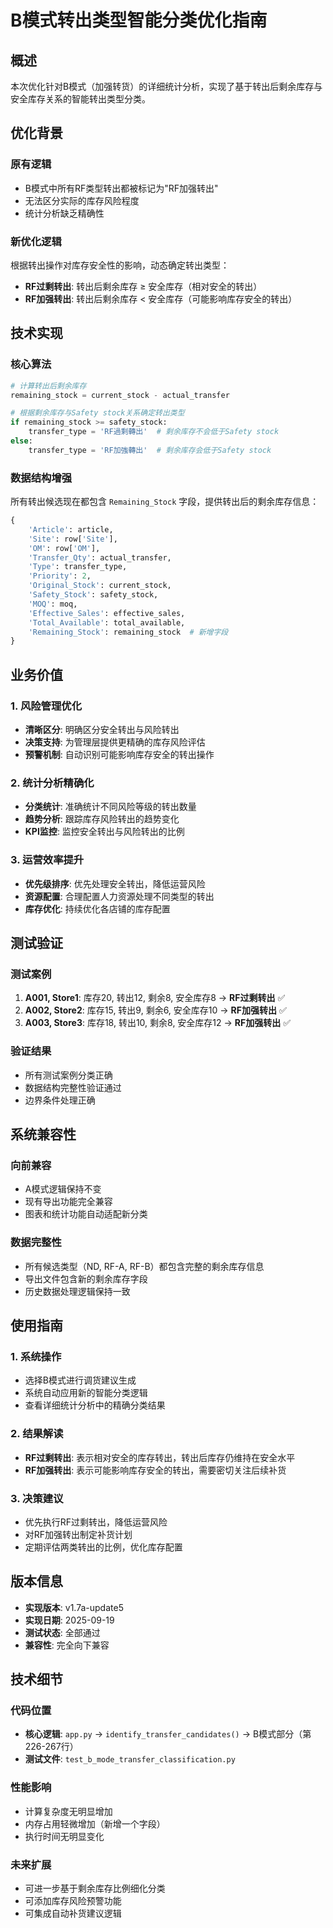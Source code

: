 # B模式转出类型智能分类优化指南

## 概述

本次优化针对B模式（加强转货）的详细统计分析，实现了基于转出后剩余库存与安全库存关系的智能转出类型分类。

## 优化背景

### 原有逻辑
- B模式中所有RF类型转出都被标记为"RF加强转出"
- 无法区分实际的库存风险程度
- 统计分析缺乏精确性

### 新优化逻辑
根据转出操作对库存安全性的影响，动态确定转出类型：
- **RF过剩转出**: 转出后剩余库存 ≥ 安全库存（相对安全的转出）
- **RF加强转出**: 转出后剩余库存 < 安全库存（可能影响库存安全的转出）

## 技术实现

### 核心算法

```python
# 计算转出后剩余库存
remaining_stock = current_stock - actual_transfer

# 根据剩余库存与Safety stock关系确定转出类型
if remaining_stock >= safety_stock:
    transfer_type = 'RF過剩轉出'  # 剩余库存不会低于Safety stock
else:
    transfer_type = 'RF加強轉出'  # 剩余库存会低于Safety stock
```

### 数据结构增强

所有转出候选现在都包含 `Remaining_Stock` 字段，提供转出后的剩余库存信息：

```python
{
    'Article': article,
    'Site': row['Site'],
    'OM': row['OM'],
    'Transfer_Qty': actual_transfer,
    'Type': transfer_type,
    'Priority': 2,
    'Original_Stock': current_stock,
    'Safety_Stock': safety_stock,
    'MOQ': moq,
    'Effective_Sales': effective_sales,
    'Total_Available': total_available,
    'Remaining_Stock': remaining_stock  # 新增字段
}
```

## 业务价值

### 1. 风险管理优化
- **清晰区分**: 明确区分安全转出与风险转出
- **决策支持**: 为管理层提供更精确的库存风险评估
- **预警机制**: 自动识别可能影响库存安全的转出操作

### 2. 统计分析精确化
- **分类统计**: 准确统计不同风险等级的转出数量
- **趋势分析**: 跟踪库存风险转出的趋势变化
- **KPI监控**: 监控安全转出与风险转出的比例

### 3. 运营效率提升
- **优先级排序**: 优先处理安全转出，降低运营风险
- **资源配置**: 合理配置人力资源处理不同类型的转出
- **库存优化**: 持续优化各店铺的库存配置

## 测试验证

### 测试案例
1. **A001, Store1**: 库存20, 转出12, 剩余8, 安全库存8 → **RF过剩转出** ✅
2. **A002, Store2**: 库存15, 转出9, 剩余6, 安全库存10 → **RF加强转出** ✅
3. **A003, Store3**: 库存18, 转出10, 剩余8, 安全库存12 → **RF加强转出** ✅

### 验证结果
- 所有测试案例分类正确
- 数据结构完整性验证通过
- 边界条件处理正确

## 系统兼容性

### 向前兼容
- A模式逻辑保持不变
- 现有导出功能完全兼容
- 图表和统计功能自动适配新分类

### 数据完整性
- 所有候选类型（ND, RF-A, RF-B）都包含完整的剩余库存信息
- 导出文件包含新的剩余库存字段
- 历史数据处理逻辑保持一致

## 使用指南

### 1. 系统操作
- 选择B模式进行调货建议生成
- 系统自动应用新的智能分类逻辑
- 查看详细统计分析中的精确分类结果

### 2. 结果解读
- **RF过剩转出**: 表示相对安全的库存转出，转出后库存仍维持在安全水平
- **RF加强转出**: 表示可能影响库存安全的转出，需要密切关注后续补货

### 3. 决策建议
- 优先执行RF过剩转出，降低运营风险
- 对RF加强转出制定补货计划
- 定期评估两类转出的比例，优化库存配置

## 版本信息

- **实现版本**: v1.7a-update5
- **实现日期**: 2025-09-19
- **测试状态**: 全部通过
- **兼容性**: 完全向下兼容

## 技术细节

### 代码位置
- **核心逻辑**: `app.py` → `identify_transfer_candidates()` → B模式部分（第226-267行）
- **测试文件**: `test_b_mode_transfer_classification.py`

### 性能影响
- 计算复杂度无明显增加
- 内存占用轻微增加（新增一个字段）
- 执行时间无明显变化

### 未来扩展
- 可进一步基于剩余库存比例细化分类
- 可添加库存风险预警功能
- 可集成自动补货建议逻辑
